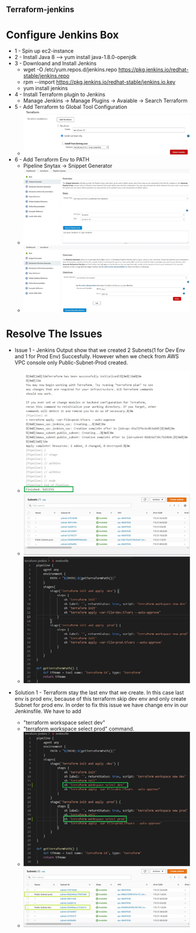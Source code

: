 ## Terraform-jenkins
# Configure Jenkins Box
- 1 - Spin up ec2-instance
- 2 - Install Java 8 --> yum install java-1.8.0-openjdk
- 3 - Downloand and Install Jenkins
    - wget -O /etc/yum.repos.d/jenkins.repo https://pkg.jenkins.io/redhat-stable/jenkins.repo
    - rpm --import https://pkg.jenkins.io/redhat-stable/jenkins.io.key
    - yum install jenkins
- 4 - Install Terraform plugin to Jenkins
    - Manage Jenkins -> Manage Plugins -> Avaiable -> Search Terraform
- 5 - Add Terraform to Global Tool Configuration
    - ![](terraform1.jpg)
- 6 - Add Terraform Env to PATH
    - Pipeline Snytax -> Snippet Generator
    - ![](terraform2.jpg)
    - ![](terraform3.jpg) 

# Resolve The Issues
- Issue 1 - Jenkins Output show that we created 2 Subnets(1 for Dev Env and 1 for Prod Env) Succesfully. However when we check from AWS VPC console only Public-Subnet-Prod created.
    - ![](error1.jpg)
    - ![](error2.jpg)
    - ![](error3.jpg)

- Solution 1 - Terraform stay the last env that we create. In this case last env is prod env, because of this terraform skip dev env and only create Subnet for prod env. In order to fix this issue we have change env in our Jenkinsfile. We have to add 
    - "terraform workspace select dev"
    - "terraform workspace select prod"
command.
    - ![](solution1.jpg)
    - ![](solution2.jpg)